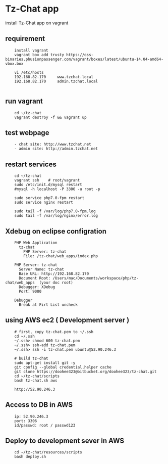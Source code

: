 # Tz-Chat app

install Tz-Chat app on vagrant

## requirement
```	
	install vagrant
	vagrant box add trusty https://oss-binaries.phusionpassenger.com/vagrant/boxes/latest/ubuntu-14.04-amd64-vbox.box
	
	vi /etc/hosts
	192.168.82.170     www.tzchat.local
	192.168.82.170     admin.tzchat.local
	
```

## run vagrant
```
	cd ~/tz-chat
	vagrant destroy -f && vagrant up
```

## test webpage
```
	- chat site: http://www.tzchat.net
	- admin site: http://admin.tzchat.net
```

## restart services
```
	cd ~/tz-chat
	vagrant ssh    # root/vagrant
	sudo /etc/init.d/mysql restart  
	#mysql -h localhost -P 3306 -u root -p
	
	sudo service php7.0-fpm restart
	sudo service nginx restart
	
	sudo tail -f /var/log/php7.0-fpm.log
	sudo tail -f /var/log/nginx/error.log
```

## Xdebug on eclipse configration
```
	PHP Web Application
	  tz-chat
	    PHP Server: tz-chat
	    File: /tz-chat/web_apps/index.php
	    
	PHP Server: tz-chat
	  Server Name: tz-chat
	  Base URL: http://192.168.82.170
	  Document Root: /Users/mac/Documents/workspace/php/tz-chat/web_apps  (your doc root)
	  Debugger: XDebug
	  Port: 9000
	
	Debugger
	  Break at Firt List uncheck
```

## using AWS ec2 ( Development server )
```
	# first, copy tz-chat.pem to ~/.ssh
	cd ~/.ssh
	~/.ssh> chmod 600 tz-chat.pem
	~/.ssh> ssh-add tz-chat.pem
	~/.ssh> ssh -i tz-chat.pem ubuntu@52.90.246.3
	
	# build tz-chat
	sudo apt-get install git -y
	git config --global credential.helper cache
	git clone https://doohee323@bitbucket.org/doohee323/tz-chat.git
	cd ~/tz-chat/scripts
	bash tz-chat.sh aws
	
	http://52.90.246.3
```

## Access to DB in AWS
```
	ip: 52.90.246.3
	port: 3306
	id/passwd: root / passwd123
```

## Deploy to development sever in AWS
```
	cd ~/tz-chat/resources/scripts
	bash deploy.sh
```
